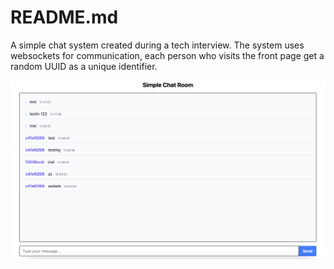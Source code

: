 # README.md

A simple chat system created during a tech interview. The system uses websockets for communication, each person
who visits the front page get a random UUID as a unique identifier.

![Simple Chat](./screenshot.png)
